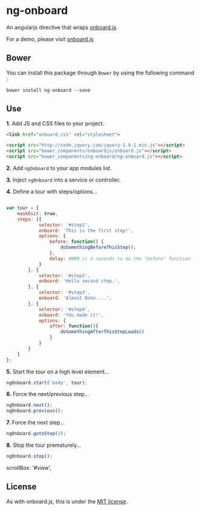 ng-onboard
================

An angularjs directive that wraps [onboard.js](https://github.com/nozzle/onboard.js).

For a demo, please visit [onboard.js](https://github.com/nozzle/onboard.js/tree/master)

## Bower

You can install this package through `Bower` by using the following command :

    bower install ng-onboard --save

## Use

**1.** Add JS and CSS files to your project.

```html
<link href="onboard.css" rel="stylesheet">

<script src="http://code.jquery.com/jquery-1.9.1.min.js"></script>
<script src="bower_components/onboardjs/onboard.js"></script>
<script src="bower_components/ng-onboard/ng-onboard.js"></script>
```

**2.** Add ```ngOnboard``` to your app modules list.

**3.** Inject ```ngOnboard``` into a service or controller.

**4.** Define a tour with steps/options...

```javascript

var tour = {
    maskExit: true,
    steps: [{
            selector: '#step1',
            onboard: 'This is the first step!',
            options: {
                before: function() {
                    doSomethingBeforeThisStep();
                },
                delay: 4000 // 4 seconds to do the "before" function
            }
        }, {
            selector: '#step2',
            onboard: 'Hello second step.',
        }, {
            selector: '#step3',
            onboard: 'Almost Done....',
        }, {
            selector: '#step4',
            onboard: 'You made it!',
            options: {
            	after: function(){
            		doSomethingAfterThisStepLoads()
            	}
        	}
        }
    ]
};

```

**5.** Start the tour on a high level element...

```javascript
ngOnboard.start('body', tour);
```

**6.** Force the next/previous step...

```javascript
ngOnboard.next();
ngOnboard.previous();
```

**7.** Force the next step...

```javascript
ngOnboard.gotoStep(3);
```

**8.** Stop the tour prematurely...

```javascript
ngOnboard.stop();
```



scrollBox: '#view',


## License

As with onboard.js, this is under the [MIT license](https://github.com/tannerlinsley/ng-onboard/blob/master/LICENSE).






